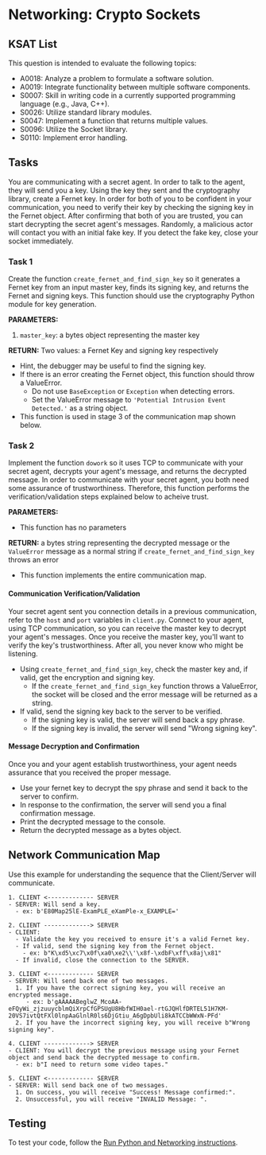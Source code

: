 # Networking: Crypto Sockets
## KSAT List
This question is intended to evaluate the following topics:
- A0018: Analyze a problem to formulate a software solution.
- A0019: Integrate functionality between multiple software components.
- S0007: Skill in writing code in a currently supported programming language (e.g., Java, C++).
- S0026: Utilize standard library modules.
- S0047: Implement a function that returns multiple values.
- S0096: Utilize the Socket library.
- S0110: Implement error handling.

## Tasks
You are communicating with a secret agent. In order to talk to the agent, they will send you a key. Using the key they 
sent and the cryptography library, create a Fernet key. In order for both of you to be confident in your communication, 
you need to verify their key by checking the signing key in the Fernet object. After confirming that both of you are 
trusted, you can start decrypting the secret agent's messages. Randomly, a malicious actor will contact you with an 
initial fake key. If you detect the fake key, close your socket immediately.

### Task 1
Create the function `create_fernet_and_find_sign_key` so it generates a Fernet key from an input master key, finds its 
signing key, and returns the Fernet and signing keys. This function should use the cryptography Python module for key 
generation.

**PARAMETERS:**
1. `master_key`: a bytes object representing the master key

**RETURN:** Two values: a Fernet Key and signing key respectively

- Hint, the debugger may be useful to find the signing key.
- If there is an error creating the Fernet object, this function should throw a ValueError.
  - Do not use `BaseException` or `Exception` when detecting errors.
  - Set the ValueError message to `'Potential Intrusion Event Detected.'` as a string object.
- This function is used in stage 3 of the communication map shown below.

### Task 2
Implement the function `dowork` so it uses TCP to communicate with your secret agent, decrypts your agent's message, 
and returns the decrypted message. In order to communicate with your secret agent, you both need some assurance of 
trustworthiness. Therefore, this function performs the verification/validation steps explained below to acheive trust.

**PARAMETERS:**
- This function has no parameters

**RETURN:** a bytes string representing the decrypted message or the `ValueError` message as a normal string if 
`create_fernet_and_find_sign_key` throws an error

- This function implements the entire communication map.

#### Communication Verification/Validation
Your secret agent sent you connection details in a previous communication, refer to the `host` and `port` variables in 
`client.py`. Connect to your agent, using TCP communication, so you can receive the master key to decrypt your agent's 
messages. Once you receive the master key, you'll want to verify the key's trustworthiness. After all, you never know 
who might be listening.
- Using `create_fernet_and_find_sign_key`, check the master key and, if valid, get the encryption and signing key.
  - If the `create_fernet_and_find_sign_key` function throws a ValueError, the socket will be closed and the error 
    message will be returned as a string.
- If valid, send the signing key back to the server to be verified.
  - If the signing key is valid, the server will send back a spy phrase.
  - If the signing key is invalid, the server will send "Wrong signing key".

#### Message Decryption and Confirmation
Once you and your agent establish trustworthiness, your agent needs assurance that you received the proper message.
- Use your fernet key to decrypt the spy phrase and send it back to the server to confirm.
- In response to the confirmation, the server will send you a final confirmation message.
- Print the decrypted message to the console.
- Return the decrypted message as a bytes object.

## Network Communication Map
Use this example for understanding the sequence that the Client/Server will communicate.

```text
1. CLIENT <------------- SERVER
- SERVER: Will send a key. 
  - ex: b'E80Map25lE-ExamPLE_eXamPle-x_EXAMPLE='

2. CLIENT -------------> SERVER
- CLIENT: 
  - Validate the key you received to ensure it's a valid Fernet key.
  - If valid, send the signing key from the Fernet object.
    - ex: b"K\xd5\xc7\x0f\xa0\xe2\\'\x8f-\xdbF\xff\x8aj\x81"
  - If invalid, close the connection to the SERVER.

3. CLIENT <------------- SERVER
- SERVER: Will send back one of two messages. 
  1. If you have the correct signing key, you will receive an encrypted message.
     - ex: b'gAAAAABeglwZ_McoAA-eFQyWi_zjzuuycblmQiXrpCfGPSUgU8HbfWIH0ael-rtGJQHlfDRTEL51H7KM-20VS7ivtQtFXl0lnpAaGlnlR0ls6DjGtiu_A6gDpbUli8kATCCbWWxN-PFd'
  2. If you have the incorrect signing key, you will receive b"Wrong signing key".

4. CLIENT -------------> SERVER
- CLIENT: You will decrypt the previous message using your Fernet object and send back the decrypted message to confirm.
  - ex: b"I need to return some video tapes."

5. CLIENT <------------- SERVER
- SERVER: Will send back one of two messages. 
  1. On success, you will receive "Success! Message confirmed:".
  2. Unsuccessful, you will receive "INVALID Message: ".
```

## Testing
To test your code, follow the [Run Python and Networking instructions](https://gitlab.com/90cos/cyv/cyber-capability-developer-ccd/ccd-master-question-file/-/blob/master/performance/exam_files/compile-instructions.md).

